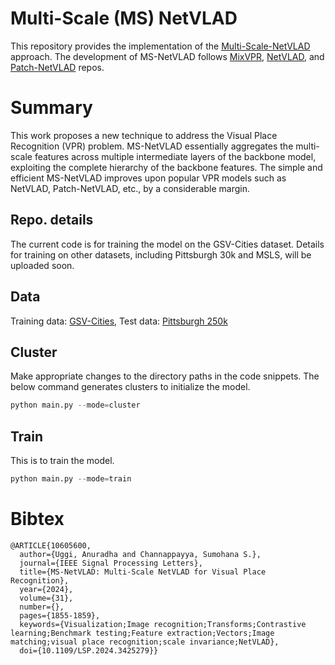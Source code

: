 # Multi-Scale (MS) NetVLAD
This repository provides the implementation of the [Multi-Scale-NetVLAD](https://ieeexplore.ieee.org/document/10605600) approach. The development of MS-NetVLAD follows [MixVPR](https://github.com/amaralibey/MixVPR), [NetVLAD](https://github.com/Nanne/pytorch-NetVlad?tab=readme-ov-file), and [Patch-NetVLAD](https://github.com/QVPR/Patch-NetVLAD) repos.

# Summary
This work proposes a new technique to address the Visual Place Recognition (VPR) problem. MS-NetVLAD essentially aggregates the multi-scale features across multiple intermediate layers of the backbone model, exploiting the complete hierarchy of the backbone features. The simple and efficient MS-NetVLAD improves upon popular VPR models such as NetVLAD, Patch-NetVLAD, etc., by a considerable margin.       

## Repo. details
The current code is for training the model on the GSV-Cities dataset. Details for training on other datasets, including Pittsburgh 30k and MSLS, will be uploaded soon.

## Data
Training data: [GSV-Cities](https://github.com/amaralibey/gsv-cities?tab=readme-ov-file), 
Test data: [Pittsburgh 250k](https://github.com/Relja/netvlad/issues/42)

## Cluster
Make appropriate changes to the directory paths in the code snippets. 
The below command generates clusters to initialize the model. 
```python
python main.py --mode=cluster
```
## Train
This is to train the model. 
```python
python main.py --mode=train 
```
# Bibtex
```
@ARTICLE{10605600,
  author={Uggi, Anuradha and Channappayya, Sumohana S.},
  journal={IEEE Signal Processing Letters}, 
  title={MS-NetVLAD: Multi-Scale NetVLAD for Visual Place Recognition}, 
  year={2024},
  volume={31},
  number={},
  pages={1855-1859},
  keywords={Visualization;Image recognition;Transforms;Contrastive learning;Benchmark testing;Feature extraction;Vectors;Image matching;visual place recognition;scale invariance;NetVLAD},
  doi={10.1109/LSP.2024.3425279}}
```
